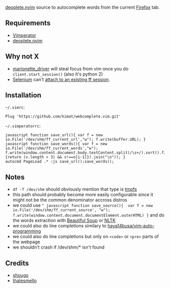 [deoplete.nvim](https://github.com/Shougo/deoplete.nvim) source to autocomplete words from the current [Firefox](https://www.mozilla.org/en-US/firefox/new/) tab.

## Requirements

- [Vimperator](http://vimperator.org/)
- [deoplete.nvim](https://github.com/Shougo/deoplete.nvim)

## Why not X

- [marionette_driver](http://marionette-client.readthedocs.io/en/latest/basics.html) will steal focus from vim once you do `client.start_session()` (also it's python 2)
- [Selenium](http://www.seleniumhq.org/) can't [attach to an existing ff session](https://github.com/seleniumhq/selenium-google-code-issue-archive/issues/18).

## Installation

`~/.vimrc`:

```
Plug 'https://github.com/kimat/webcomplete.vim.git'
```

`~/.vimperatorrc`:

```
javascript function save_url(){ var f = new io.File('/dev/shm/ff_current_url',"w"); f.write(buffer.URL); }
javascript function save_words(){ var f = new io.File('/dev/shm/ff_current_words',"w"); f.write(window.content.document.body.textContent.split(/\s+/).sort().filter(function(v,i,o){return (v.length > 3) && v!==o[i-1]}).join("\n")); }
autocmd PageLoad .* :js save_url();save_words();
```

## Notes

- `df -T /dev/shm` should obviously mention that type is [tmpfs](https://en.wikipedia.org/wiki/Tmpfs)
- this path should probably become more easily configurable since it might not be the common denominator accross distros
- we could use `" javascript function save_source(){  var f = new io.File('/dev/shm/ff_current_source', "w"); f.write(window.content.document.documentElement.outerHTML) }` and
  do the words extraction with [Beautiful Soup](https://www.crummy.com/software/BeautifulSoup/) or [NLTK](http://www.nltk.org/)
- we could also do line completions similary to [haya14busa/vim-auto-programming](https://github.com/haya14busa/vim-auto-programming)
- we could also do line completions but only on `<code>` or `<pre>` parts of the webpage
- we shouldn't crash if /dev/shm/*  isn't found

## Credits

- [shougo](https://github.com/shougo)
- [thalesmello](https://github.com/thalesmello)
